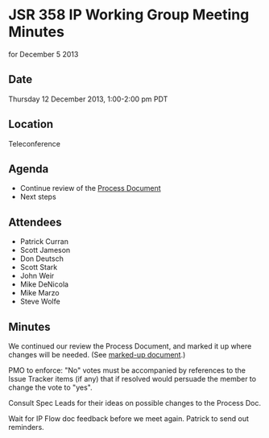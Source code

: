 # JSR 358 IP Working Group Meeting Minutes  
for December 5 2013

## Date

Thursday 12 December 2013, 1:00-2:00 pm PDT

## Location

Teleconference

## Agenda

*   Continue review of the [Process Document](https://java.net/downloads/jsr358/Meeting%20Materials/ProcessDoc-05December2013.pdf)
*   Next steps

## Attendees

*   Patrick Curran
*   Scott Jameson
*   Don Deutsch
*   Scott Stark
*   John Weir
*   Mike DeNicola
*   Mike Marzo
*   Steve Wolfe

## Minutes

We continued our review the Process Document, and marked it up where changes will be needed. (See [marked-up document](https://java.net/projects/jsr358/downloads/download/Meeting%20Materials/ProcessDoc-12December2013.pdf).)

PMO to enforce: "No" votes must be accompanied by references to the Issue Tracker items (if any) that if resolved would persuade the member to change the vote to "yes".

Consult Spec Leads for their ideas on possible changes to the Process Doc.

Wait for IP Flow doc feedback before we meet again. Patrick to send out reminders.